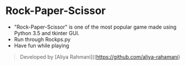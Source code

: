 # Rock-Paper-Scissor

- "Rock-Paper-Scissor" is one of the most popular game made using Python 3.5 and tkinter GUI.
- Run through Rockps.py
- Have fun while playing

> Developed by [Aliya Rahmani]((https://github.com/aliya-rahamani)
